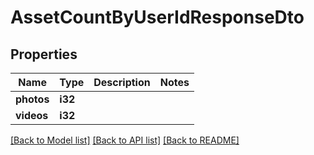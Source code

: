 # AssetCountByUserIdResponseDto

## Properties

Name | Type | Description | Notes
------------ | ------------- | ------------- | -------------
**photos** | **i32** |  | 
**videos** | **i32** |  | 

[[Back to Model list]](../README.md#documentation-for-models) [[Back to API list]](../README.md#documentation-for-api-endpoints) [[Back to README]](../README.md)


